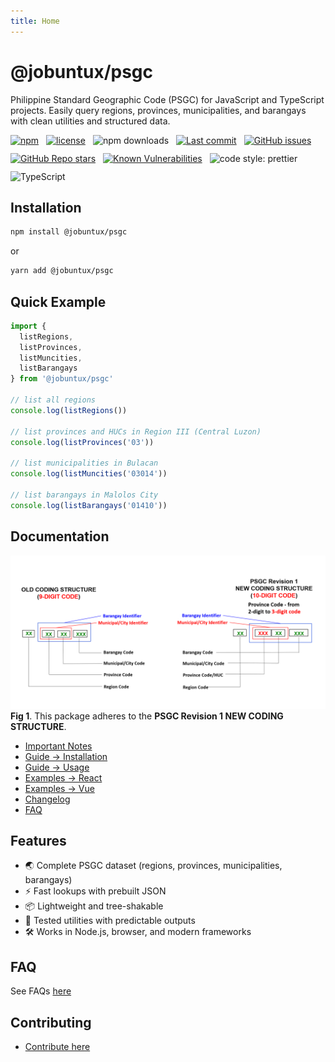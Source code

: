 ```yaml
---
title: Home
---
```


# @jobuntux/psgc

Philippine Standard Geographic Code (PSGC) for JavaScript and TypeScript projects.
Easily query regions, provinces, municipalities, and barangays with clean utilities and structured data.


<div style="display:flex; flex-wrap:wrap; gap:12px;">
  <!-- 📦 Package -->
  <a href="https://www.npmjs.com/package/@jobuntux/psgc" target="_blank">
    <img src="https://img.shields.io/npm/v/@jobuntux/psgc" alt="npm">
  </a>
  <a href="https://github.com/jobuntux/psgc/blob/main/LICENSE" target="_blank">
    <img src="https://img.shields.io/npm/l/@jobuntux/psgc" alt="license">
  </a>
  <img src="https://img.shields.io/npm/dm/@jobuntux/psgc" alt="npm downloads">
  <!-- 📂 Repository -->
  <a href="https://github.com/jobuntux/psgc/commits/main" target="_blank">
    <img src="https://img.shields.io/github/last-commit/jobuntux/psgc" alt="Last commit">
  </a>
  <a href="https://github.com/jobuntux/psgc/issues" target="_blank">
    <img src="https://img.shields.io/github/issues/jobuntux/psgc" alt="GitHub issues">
  </a>
  <a href="https://github.com/jobuntux/psgc/stargazers" target="_blank">
    <img src="https://img.shields.io/github/stars/jobuntux/psgc?style=social" alt="GitHub Repo stars">
  </a>
  <!-- ✅ Quality -->
  <a href="https://snyk.io/test/github/jobuntux/psgc" target="_blank">
    <img src="https://snyk.io/test/github/jobuntux/psgc/badge.svg" alt="Known Vulnerabilities">
  </a>
  <img src="https://img.shields.io/badge/code_style-prettier-ff69b4.svg" alt="code style: prettier">
  <img src="https://img.shields.io/badge/language-Typescript-blue" alt="TypeScript">
</div>

## Installation

```bash
npm install @jobuntux/psgc
```

or

```bash
yarn add @jobuntux/psgc
```

## Quick Example

```typescript
import {
  listRegions,
  listProvinces,
  listMuncities,
  listBarangays
} from '@jobuntux/psgc'

// list all regions
console.log(listRegions())

// list provinces and HUCs in Region III (Central Luzon)
console.log(listProvinces('03'))

// list municipalities in Bulacan
console.log(listMuncities('03014'))

// list barangays in Malolos City
console.log(listBarangays('01410'))
```

## Documentation

![pgsc-new-coding-structure](/public/pgsc-new-coding-structure.png)
**Fig 1**. This package adheres to the **PSGC Revision 1 NEW CODING STRUCTURE**.

* [Important Notes](/dev/notes)
* [Guide → Installation](/guide/installation)
* [Guide → Usage](/guide/usage)
* [Examples → React](/examples/react)
* [Examples → Vue](/examples/vue)
* [Changelog](/dev/changelog)
* [FAQ](/guide/faq)

## Features

* 🌏 Complete PSGC dataset (regions, provinces, municipalities, barangays)
* ⚡ Fast lookups with prebuilt JSON
* 📦 Lightweight and tree-shakable
* 🧪 Tested utilities with predictable outputs
* 🛠 Works in Node.js, browser, and modern frameworks

## FAQ

See FAQs [here](/guide/faq)

## Contributing

* [Contribute here](/dev/contributing)
